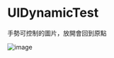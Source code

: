 # UIDynamicTest
手勢可控制的圖片，放開會回到原點  

![image](https://media.giphy.com/media/lpNYQJhjyBOSjeBZTe/giphy.gif)
